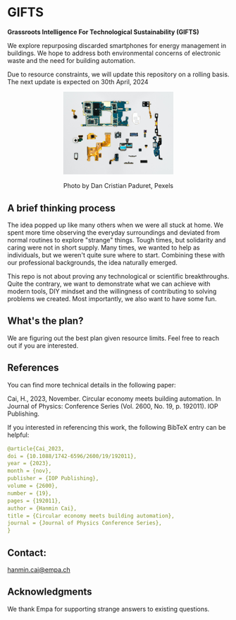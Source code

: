 # GIFTS
**Grassroots Intelligence For Technological Sustainability (GIFTS)**

We explore repurposing discarded smartphones for energy management in buildings. We hope to 
address both environmental concerns of electronic waste and the need for building automation. 

Due to resource constraints, we will update this repository on a rolling basis. 
The next update is expected on 30th April, 2024

<p align="center">
  <img src="figs/decomposed_phone.jpg" width="250">  
</p>
<p align="center">Photo by Dan Cristian Paduret, Pexels</p>

## A brief thinking process
The idea popped up like many others when we were all stuck at home. 
We spent more time observing the everyday surroundings and deviated from normal routines to explore "strange" things. 
Tough times, but solidarity and caring were not in short supply. 
Many times, we wanted to help as individuals, but we weren't quite sure where to start.
Combining these with our professional backgrounds, the idea naturally emerged.

This repo is not about proving any technological or scientific breakthroughs. 
Quite the contrary, we want to demonstrate what we can achieve 
with modern tools, DIY mindset and the willingness of contributing to solving problems we created. 
Most importantly, we also want to have some fun. 

## What's the plan?
We are figuring out the best plan given resource limits. 
Feel free to reach out if you are interested.

## References
You can find more technical details in the following paper:

Cai, H., 2023, November. Circular economy meets building automation. 
In Journal of Physics: Conference Series (Vol. 2600, No. 19, p. 192011). IOP Publishing.


If you interested in referencing this work, the following BibTeX entry can be helpful:
```yaml
@article{Cai_2023,
doi = {10.1088/1742-6596/2600/19/192011},
year = {2023},
month = {nov},
publisher = {IOP Publishing},
volume = {2600},
number = {19},
pages = {192011},
author = {Hanmin Cai},
title = {Circular economy meets building automation},
journal = {Journal of Physics Conference Series},
}
```

## Contact:
hanmin.cai@empa.ch

## Acknowledgments
We thank Empa for supporting strange answers to existing questions.